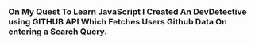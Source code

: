 ### On My Quest To Learn JavaScript I Created An DevDetective using GITHUB API Which Fetches Users Github Data On entering a Search Query.
